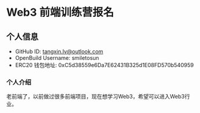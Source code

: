 # Web3 前端训练营报名

## 个人信息

* GitHub ID: tangxin.lv@outlook.com
* OpenBuild Username: smiletosun
* ERC20 钱包地址: 0xC5d38559e6Da7E62431B325d1E08FD570b540959


### 个人介绍
老前端了，以前做过很多前端项目，现在想学习Web3，希望可以进入Web3行业。
